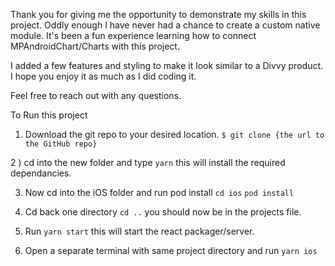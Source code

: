 Thank you for giving me the opportunity to demonstrate my skills in this project.
Oddly enough I have never had a chance to create a custom native module. It's been a fun experience learning how to connect MPAndroidChart/Charts with this project.

I added a few features and styling to make it look similar to a Divvy product. I hope you enjoy it as much as I did coding it.

Feel free to reach out with any questions.

To Run this project 

1) Download the git repo to your desired location. 
`$ git clone {the url to the GitHub repo}`

2 ) cd into the new folder and type `yarn` this will install the required dependancies.

3) Now cd into the iOS folder and run pod install
`cd ios`
`pod install`

4) Cd back one directory `cd ..` you should now be in the projects file.

5) Run `yarn start` this will start the react packager/server.

6) Open a separate terminal with same project directory and run `yarn ios`
